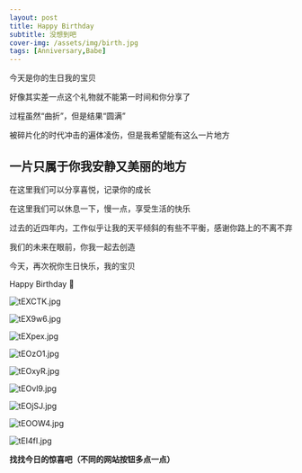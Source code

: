 ```yaml
---
layout: post
title: Happy Birthday
subtitle: 没想到吧
cover-img: /assets/img/birth.jpg
tags: [Anniversary,Babe]
---
```


今天是你的生日我的宝贝

好像其实差一点这个礼物就不能第一时间和你分享了

过程虽然“曲折”，但是结果“圆满”

被碎片化的时代冲击的遍体凌伤，但是我希望能有这么一片地方

## 一片只属于你我安静又美丽的地方

在这里我们可以分享喜悦，记录你的成长

在这里我们可以休息一下，慢一点，享受生活的快乐

过去的近四年内，工作似乎让我的天平倾斜的有些不平衡，感谢你路上的不离不弃

我们的未来在眼前，你我一起去创造

今天，再次祝你生日快乐，我的宝贝

Happy Birthday 🎂


![tEXCTK.jpg](https://s1.ax1x.com/2020/05/27/tEXCTK.jpg)

![tEX9w6.jpg](https://s1.ax1x.com/2020/05/27/tEX9w6.jpg)

![tEXpex.jpg](https://s1.ax1x.com/2020/05/27/tEXpex.jpg)

![tEOzO1.jpg](https://s1.ax1x.com/2020/05/27/tEOzO1.jpg)

![tEOxyR.jpg](https://s1.ax1x.com/2020/05/27/tEOxyR.jpg)

![tEOvl9.jpg](https://s1.ax1x.com/2020/05/27/tEOvl9.jpg)

![tEOjSJ.jpg](https://s1.ax1x.com/2020/05/27/tEOjSJ.jpg)

![tEOOW4.jpg](https://s1.ax1x.com/2020/05/27/tEOOW4.jpg)

![tEI4fI.jpg](https://s1.ax1x.com/2020/05/27/tEI4fI.jpg)



**找找今日的惊喜吧（不同的网站按钮多点一点）**
